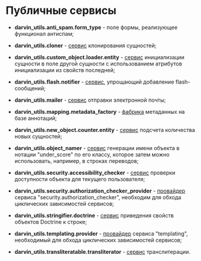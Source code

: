 Публичные сервисы
=================

- **darvin_utils.anti_spam.form_type** - поле формы, реализующее функционал антиспам;


- **darvin_utils.cloner** - [сервис](../cloner.md) клонирования сущностей;


- **darvin_utils.custom_object.loader.entity** - [сервис](../custom_entity_loader.md) инициализации сущности в поле другой
 сущности с использованием атрибутов инициализации из свойств последней;


- **darvin_utils.flash.notifier** - [сервис](../flash_notifier.md), упрощающий добавление flash-сообщений;


- **darvin_utils.mailer** - [сервис](../mailer.md) отправки электронной почты;


- **darvin_utils.mapping.metadata_factory** - [фабрика](../metadata_factory.md) метаданных на базе аннотаций;


- **darvin_utils.new_object.counter.entity** - [сервис](../new_entity_counter.md) подсчета количества новых сущностей;


- **darvin_utils.object_namer** - [сервис](../object_namer.md) генерации имени объекта в нотации "under_score" по его
 классу, которое затем можно использовать, например, в строках переводов;


- **darvin_utils.security.accessibility_checker** - [сервис](../accessibility_checker.md) проверки доступности объекта для
 текущего пользователя;


- **darvin_utils.security.authorization_checker_provider** - [провайдер](../authorization_checker_provider.md) сервиса
 "security.authorization_checker", необходим для обхода циклических зависимостей сервисов;


- **darvin_utils.stringifier.doctrine** - [сервис](../stringifier.md) приведения свойств объектов Doctrine к строке;


- **darvin_utils.templating.provider** - [провайдер](../templating_provider.md) сервиса "templating", необходимый для обхода
 циклических зависимостей сервисов;


- **darvin_utils.transliteratable.transliterator** - [сервис](../transliteratable.md) транслитерации.

